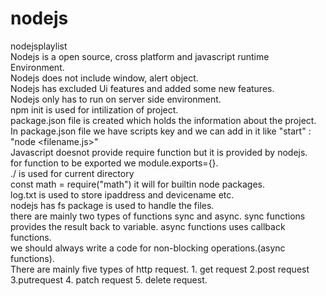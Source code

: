 # nodejs
nodejsplaylist<br>
Nodejs is a open source, cross platform and javascript runtime Environment.<br>
Nodejs does not include window, alert object.<br>
Nodejs has excluded Ui features and added some new features.<br>
Nodejs only has to run on server side environment.<br>
npm init is used for intilization of project.<br>
package.json file is created which holds the information about the project.<br>
In package.json file we have scripts key and we can add in it like "start" : "node <filename.js>"<br>
Javascript doesnot provide require function but it is provided by nodejs.<br>
for function to be exported we module.exports={}.<br>
./ is used for current directory<br>
const math = require("math") it will for builtin node packages.<br>
log.txt is used to store ipaddress and devicename etc.<br>
nodejs has fs package is used to handle the files.<br>
there are mainly two types of functions sync and async. sync functions provides the result back to variable. async functions uses callback functions.<br>
we should always write a code for non-blocking operations.(async functions).<br>
There are mainly five types of http request. 1. get request 2.post request 3.putrequest 4. patch request 5. delete request. <br>

